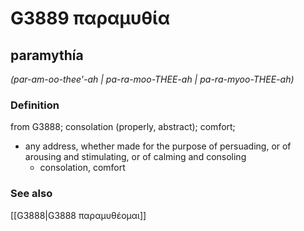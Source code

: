 # G3889 παραμυθία

## paramythía

_(par-am-oo-thee'-ah | pa-ra-moo-THEE-ah | pa-ra-myoo-THEE-ah)_

### Definition

from G3888; consolation (properly, abstract); comfort; 

- any address, whether made for the purpose of persuading, or of arousing and stimulating, or of calming and consoling
  - consolation, comfort

### See also

[[G3888|G3888 παραμυθέομαι]]
